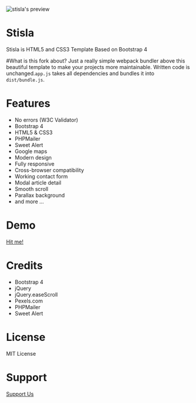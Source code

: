 ![stisla's preview](https://themequarry.com/storage/images/approved/ASFEDAB5_v1.0.0_59ada4646e65d.png "Preview")

# Stisla
Stisla is HTML5 and CSS3 Template Based on Bootstrap 4

#What is this fork about?
Just a really simple webpack bundler above this beautiful template to make your projects more maintainable.
Written code is unchanged.`app.js` takes all dependencies and bundles it into `dist/bundle.js`.

# Features
- No errors (W3C Validator)
- Bootstrap 4
- HTML5 & CSS3
- PHPMailer
- Sweet Alert
- Google maps
- Modern design
- Fully responsive
- Cross-browser compatibility
- Working contact form
- Modal article detail
- Smooth scroll
- Parallax background
- and more ...

# Demo
[Hit me!](https://nauvalazhar.github.io/stisla)

# Credits
- Bootstrap 4
- jQuery
- jQuery.easeScroll
- Pexels.com
- PHPMailer
- Sweet Alert

# License
MIT License

# Support
[Support Us](https://www.patreon.com/itskodinger)

